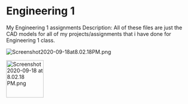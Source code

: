# Engineering 1
My Engineering 1 assignments
Description: All of these files are just the CAD models for all of my projects/assignments that i have done for Engineering 1 class.

![Screenshot2020-09-18at8.02.18PM.png](Screenshot2020-09-18at8.02.18PM.png)

<img src="C:\Users\Admin\Pictures\Saved Pictures\Engineering\ohYeah" alt="Screenshot 2020-09-18 at 8.02.18 PM.png" width="100" height="100">
